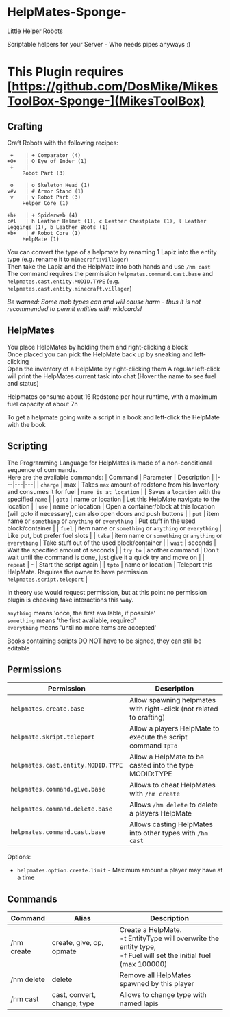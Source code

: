 # HelpMates-Sponge-
Little Helper Robots

Scriptable helpers for your Server - Who needs pipes anyways :)

# This Plugin requires [https://github.com/DosMike/MikesToolBox-Sponge-](MikesToolBox)

## Crafting

Craft Robots with the following recipes:
```
 +    | + Comparator (4) 
+O+   | O Eye of Ender (1)
 +    |
     Robot Part (3)
```

```
 o    | o Skeleton Head (1)
v#v   | # Armor Stand (1)
 v    | v Robot Part (3)
     Helper Core (1)
```

```
+h+   | + Spiderweb (4)
c#l   | h Leather Helmet (1), c Leather Chestplate (1), l Leather Leggings (1), b Leather Boots (1)
+b+   | # Robot Core (1)
     HelpMate (1)
```

You can convert the type of a helpmate by renaming 1 Lapiz into the entity type (e.g. rename it to `minecraft:villager`)   
Then take the Lapiz and the HelpMate into both hands and use `/hm cast`   
The command requires the permission `helpmates.command.cast.base` and `helpmates.cast.entity.MODID.TYPE` (e.g. `helpmates.cast.entity.minecraft.villager`)

*Be warned: Some mob types can and will cause harm - thus it is not recommended to permit entities with wildcards!*

## HelpMates

You place HelpMates by holding them and right-clicking a block   
Once placed you can pick the HelpMate back up by sneaking and left-clicking   
Open the inventory of a HelpMate by right-clicking them
A regular left-click will print the HelpMates current task into chat (Hover the name to see fuel and status)

Helpmates consume about 16 Redstone per hour runtime, with a maximum fuel capacity of about 7h

To get a helpmate going write a script in a book and left-click the HelpMate with the book

## Scripting

The Programming Language for HelpMates is made of a non-conditional sequence of commands.   
Here are the available commands:
| Command | Parameter | Description |
|---|---|---|
| `charge` | max | Takes `max` amount of redstone from his Inventory and consumes it for fuel
| `name is at location` | | Saves a `location` with the specified `name` |
| `goto` | name or location | Let this HelpMate navigate to the location |
| `use` | name or location | Open a container/block at this location (will goto if necessary), can also open doors and push buttons |
| `put` | item name or `something` or `anything` or `everything` | Put stuff in the used block/container |
| `fuel` | item name or `something` or `anything` or `everything` | Like put, but prefer fuel slots |
| `take` | item name or `something` or `anything` or `everything` | Take stuff out of the used block/container |
| `wait` | seconds | Wait the specified amount of seconds |
| `try to` | another command | Don't wait until the command is done, just give it a quick try and move on |
| `repeat` | - | Start the script again |
| `tpto` | name or location | Teleport this HelpMate. Requires the owner to have permission `helpmates.script.teleport` |

In theory `use` would request permission, but at this point no permission plugin is checking fake interactions this way.

`anything` means 'once, the first available, if possible'   
`something` means 'the first available, required'   
`everything` means 'until no more items are accepted'

Books containing scripts DO NOT have to be signed, they can still be editable

## Permissions

| Permission | Description |
|---|---|
| `helpmates.create.base` | Allow spawning helpmates with right-click (not related to crafting) |
| `helpmate.skript.teleport` | Allow a players HelpMate to execute the script command `TpTo` |
| `helpmates.cast.entity.MODID.TYPE` | Allow a HelpMate to be casted into the type MODID:TYPE |
| `helpmates.command.give.base` | Allows to cheat HelpMates with `/hm create` |
| `helpmates.command.delete.base` | Allows `/hm delete` to delete a players HelpMate |
| `helpmates.command.cast.base` | Allows casting HelpMates into other types with `/hm cast` |

Options:
* `helpmates.option.create.limit` - Maximum amount a player may have at a time

## Commands

| Command | Alias | Description |
|---|---|---|
| /hm create | create, give, op, opmate | Create a HelpMate.<br>-t EntityType will overwrite the entity type,<br>-f Fuel will set the initial fuel (max 100000) |
| /hm delete <Player> | delete | Remove all HelpMates spawned by this player |
| /hm cast | cast, convert, change, type | Allows to change type with named lapis |
